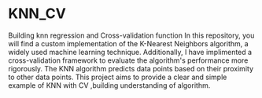 # KNN_CV
Building knn regression and Cross-validation  function
In this repository, you will find a custom implementation of the K-Nearest Neighbors algorithm, a widely used machine learning technique. Additionally, I have implimented a cross-validation framework to evaluate the algorithm's performance more rigorously.
The KNN algorithm  predicts data points based on their proximity to other data points. This project aims to provide a clear and simple example of KNN with CV ,building understanding of algorithm.
